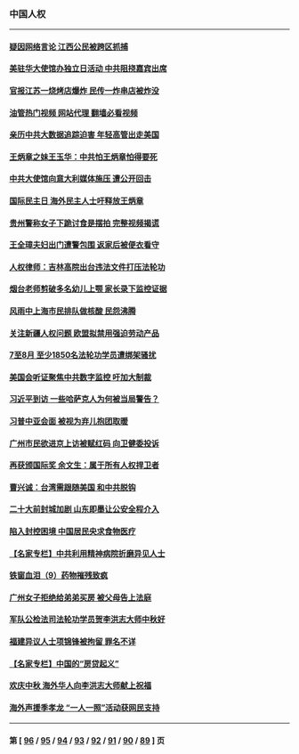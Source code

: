 ### 中国人权
---
#### [疑因网络言论 江西公民被跨区抓捕](../../pages/ncid278/n13827298.md?09180445) 
#### [美驻华大使馆办独立日活动 中共阻挠嘉宾出席](../../pages/ncid278/n13827240.md?09180445) 
#### [官报江苏一烧烤店爆炸 民传一炸串店被炸没](../../pages/ncid278/n13827054.md?09180445) 
#### [油管热门视频 网站代理 翻墙必看视频](http://209.222.30.114:81/youtube.html?09180445)
#### [亲历中共大数据追踪迫害 年轻高管出走美国](../../pages/ncid278/n13826859.md?09180445) 
#### [王炳章之妹王玉华：中共怕王炳章怕得要死](../../pages/ncid278/n13826911.md?09180445) 
#### [中共大使馆向意大利媒体施压 遭公开回击](../../pages/ncid278/n13826038.md?09180445) 
#### [国际民主日 海外民主人士吁释放王炳章](../../pages/ncid278/n13826558.md?09180445) 
#### [贵州警称女子下跪讨食是摆拍 完整视频揭谎](../../pages/ncid278/n13826144.md?09180445) 
#### [王全璋夫妇出门遭警包围 返家后被便衣看守](../../pages/ncid278/n13826096.md?09180445) 
#### [人权律师：吉林高院出台违法文件打压法轮功](../../pages/ncid278/n13825665.md?09180445) 
#### [烟台老师剪破多名幼儿上颚 家长录下监控证据](../../pages/ncid278/n13825668.md?09180445) 
#### [风雨中上海市民排队做核酸 民怨沸腾](../../pages/ncid278/n13825281.md?09180445) 
#### [关注新疆人权问题 欧盟拟禁用强迫劳动产品](../../pages/ncid278/n13825131.md?09180445) 
#### [7至8月 至少1850名法轮功学员遭绑架骚扰](../../pages/ncid278/n13824925.md?09180445) 
#### [美国会听证聚焦中共数字监控 吁加大制裁](../../pages/ncid278/n13825083.md?09180445) 
#### [习近平到访 一些哈萨克人为何被当局警告？](../../pages/ncid278/n13824905.md?09180445) 
#### [习普中亚会面 被视为弃儿抱团取暖](../../pages/ncid278/n13824963.md?09180445) 
#### [广州市民欲进京上访被赋红码 向卫健委投诉](../../pages/ncid278/n13824766.md?09180445) 
#### [再获颁国际奖 余文生：属于所有人权捍卫者](../../pages/ncid278/n13824702.md?09180445) 
#### [曹兴诚：台湾需跟随美国 和中共脱钩](../../pages/ncid278/n13824177.md?09180445) 
#### [二十大前封城加剧 山东即墨让公安全程介入](../../pages/ncid278/n13824364.md?09180445) 
#### [陷入封控困境 中国居民央求食物医疗](../../pages/ncid278/n13823589.md?09180445) 
#### [【名家专栏】中共利用精神病院折磨异见人士](../../pages/ncid278/n13823233.md?09180445) 
#### [铁窗血泪（9）药物摧残致疯](../../pages/ncid278/n13819243.md?09180445) 
#### [广州女子拒绝给弟弟买房 被父母告上法庭](../../pages/ncid278/n13823195.md?09180445) 
#### [军队公检法司法轮功学员贺李洪志大师中秋好](../../pages/ncid278/n13822021.md?09180445) 
#### [福建异议人士项锦锋被拘留 罪名不详](../../pages/ncid278/n13822521.md?09180445) 
#### [【名家专栏】中国的“房贷起义”](../../pages/ncid278/n13821748.md?09180445) 
#### [欢庆中秋 海外华人向李洪志大师献上祝福](../../pages/ncid278/n13821687.md?09180445) 
#### [海外声援季孝龙 “一人一照”活动获网民支持](../../pages/ncid278/n13821379.md?09180445) 

---
#### 第 [ [96](./96.md?09180445) / [95](./95.md?09180445) / [94](./94.md?09180445) / [93](./93.md?09180445) / [92](./92.md?09180445) / [91](./91.md?09180445) / [90](./90.md?09180445) / [89](./89.md?09180445) ] 页
